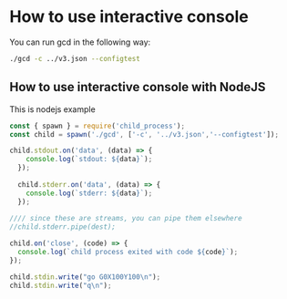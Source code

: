 # How to use interactive console

You can run gcd in the following way:

```bash
./gcd -c ../v3.json --configtest
```

## How to use interactive console with NodeJS

This is nodejs example

```js
const { spawn } = require('child_process');
const child = spawn('./gcd', ['-c', '../v3.json','--configtest']);

child.stdout.on('data', (data) => {
    console.log(`stdout: ${data}`);
  });
  
  child.stderr.on('data', (data) => {
    console.log(`stderr: ${data}`);
  });
  
//// since these are streams, you can pipe them elsewhere
//child.stderr.pipe(dest);

child.on('close', (code) => {
  console.log(`child process exited with code ${code}`);
});

child.stdin.write("go G0X100Y100\n");
child.stdin.write("q\n");
```

